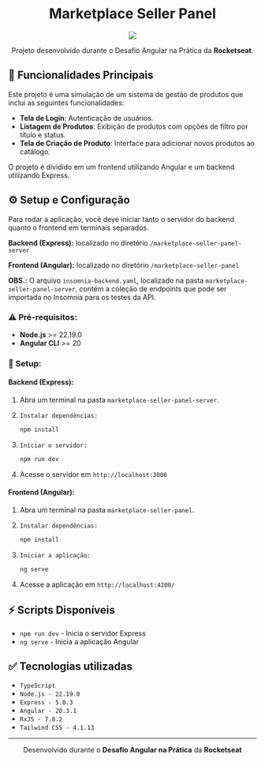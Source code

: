 <div align="center">

# Marketplace Seller Panel

</div>

<div align="center">
    <img src="https://img.shields.io/badge/Status-Conclu%C3%ADdo-brightgreen?style=for-the-badge"/>
    <!-- <img src="https://img.shields.io/badge/Status-Em%20Desenvolvimento-orange?style=for-the-badge"/> -->
</div>

<div align="center">

Projeto desenvolvido durante o Desafio Angular na Prática da **Rocketseat**.

</div>

## 🎯 Funcionalidades Principais
Este projeto é uma simulação de um sistema de gestão de produtos que inclui as seguintes funcionalidades:

- **Tela de Login**: Autenticação de usuários.
- **Listagem de Produtos**: Exibição de produtos com opções de filtro por título e status.
- **Tela de Criação de Produto**: Interface para adicionar novos produtos ao catálogo.

O projeto é dividido em um frontend utilizando Angular e um backend utilizando Express.

## ⚙️ Setup e Configuração

Para rodar a aplicação, você deve iniciar tanto o servidor do backend quanto o frontend em terminais separados.

**Backend (Express):** localizado no diretório `/marketplace-seller-panel-server`

**Frontend (Angular):** localizado no diretório `/marketplace-seller-panel`

**OBS.:** O arquivo `insomnia-backend.yaml`, localizado na pasta `marketplace-seller-panel-server`, contém a coleção de endpoints que pode ser importada no Insomnia para os testes da API.

### ⚠️ Pré-requisitos:

- **Node.js** >= 22.19.0
- **Angular CLI** >= 20
  
### 🔧 Setup:

#### Backend (Express):

1. Abra um terminal na pasta `marketplace-seller-panel-server`.
   
2. `Instalar dependências:`
   ```bash
   npm install
   ```

3. `Iniciar o servidor:`
   ```bash
   npm run dev
   ```

4. Acesse o servidor em `http://localhost:3000`

#### Frontend (Angular):

1. Abra um terminal na pasta `marketplace-seller-panel`.
   
2. `Instalar dependências:`
   ```bash
   npm install
   ```

3. `Iniciar a aplicação:`
   ```bash
   ng serve
   ```

4. Acesse a aplicação em `http://localhost:4200/`

## ⚡ Scripts Disponíveis

- `npm run dev` - Inicia o servidor Express
- `ng serve` - Inicia a aplicação Angular

## ✅ Tecnologias utilizadas

- `TypeScript`
- `Node.js - 22.19.0`
- `Express - 5.0.3`
- `Angular - 20.3.1`
- `RxJS - 7.8.2`
- `Tailwind CSS - 4.1.13`

---

<div align="center">

Desenvolvido durante o **Desafio Angular na Prática** da **Rocketseat**

</div>